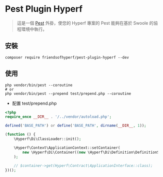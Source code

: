 # Pest Plugin Hyperf

> 這是一個 [Pest](https://pestphp.com) 外掛，使您的 Hyperf 專案的 Pest 能夠在基於 Swoole 的協程環境中執行。

## 安裝

```shell
composer require friendsofhyperf/pest-plugin-hyperf --dev
```

## 使用

```shell
php vendor/bin/pest --coroutine
# or
php vendor/bin/pest --prepend test/prepend.php --coroutine
```

- 配置 test/prepend.php

```php
<?php
require_once __DIR__ . '/../vendor/autoload.php';

defined('BASE_PATH') or define('BASE_PATH', dirname(__DIR__, 1));

(function () {
    \Hyperf\Di\ClassLoader::init();

    \Hyperf\Context\ApplicationContext::setContainer(
        new \Hyperf\Di\Container((new \Hyperf\Di\Definition\DefinitionSourceFactory())())
    );
    
    // $container->get(Hyperf\Contract\ApplicationInterface::class);
})();

```
